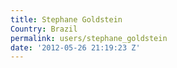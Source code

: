 ```yaml
---
title: Stephane Goldstein
Country: Brazil
permalink: users/stephane_goldstein
date: '2012-05-26 21:19:23 Z'
---
```


